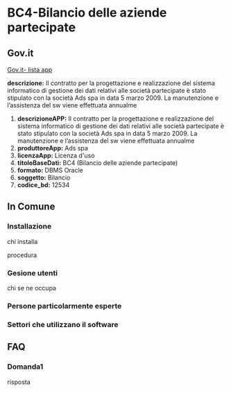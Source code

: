 # BC4-Bilancio delle aziende partecipate

## Gov.it

[Gov.it- lista app](http://basidati.agid.gov.it/catalogo/amm?code=c_a944)

**descrizione:** Il contratto per la progettazione e realizzazione del sistema informatico di gestione dei dati relativi alle società partecipate è stato stipulato con la società Ads spa in data 5 marzo 2009. La manutenzione e l’assistenza del sw viene effettuata annualme

1. **descrizioneAPP:** Il contratto per la progettazione e realizzazione del sistema informatico di gestione dei dati relativi alle società partecipate è stato stipulato con la società Ads spa in data 5 marzo 2009. La manutenzione e l’assistenza del sw viene effettuata annualme
2. **produttoreApp:** Ads spa
3. **licenzaApp:** Licenza d'uso
4. **titoloBaseDati:** BC4 (Bilancio delle aziende partecipate)
5. **formato:** DBMS Oracle
6. **soggetto:** Bilancio
7. **codice_bd:** 12534

## In Comune

### Installazione

chi installa

procedura

### Gesione utenti

chi se ne occupa

### Persone particolarmente esperte

### Settori che utilizzano il software

## FAQ

### Domanda1

risposta
